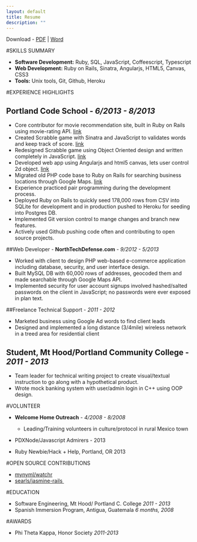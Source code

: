 ```yaml
---
layout: default
title: Resume
description: ""
---
```


Download -
[PDF](resume.pdf) |
[Word](resume.doc)

#SKILLS SUMMARY
* **Software Development:** Ruby, SQL, JavaScript, Coffeescript, Typescript
* **Web Development:** Ruby on Rails, Sinatra, Angularjs, HTML5, Canvas, CSS3
* **Tools:**  Unix tools, Git, Github, Heroku


#EXPERIENCE HIGHLIGHTS

## Portland Code School -  *6/2013 - 8/2013*
* Core contributor for movie recommendation site, built in Ruby on Rails using movie-rating API. [link](http://critic-critic.herokuapp.com)
* Created Scrabble game with Sinatra and JavaScript to validates words and keep track of score. [link](http://scrabble-game.herokuapp.com)
* Redesigned Scrabble game using Object Oriented design and written completely in JavaScript. [link](https://Github.com/zeisler/scrabble)
* Developed web app using Angularjs and html5 canvas, lets user control 2d object. [link](http://Dustinzeisler.com/canvas_project)
* Migrated old PHP code base to Ruby on Rails for searching business locations through Google Maps. [link](https://Github.com/zeisler/ffl_locator)
* Experience practiced pair programming during the development process.
* Deployed  Ruby on Rails to quickly seed 178,000 rows from CSV into SQLite for development and in production pushed to Heroku for seeding into Postgres DB.
* Implemented Git version control to mange changes and branch new features.
* Actively used Github pushing code often and contributing to open source projects.


##Web Developer - **NorthTechDefense.com** - *9/2012 - 5/2013*
* Worked with client to design PHP web-based e-commerce application including database, security, and user interface design.
* Built MySQL DB with 60,000 rows of addresses, geocoded them and made searchable through Google Maps API.
* Implemented security for user account signups involved hashed/salted passwords on the client in JavaScript; no passwords were ever exposed in plan text.


##Freelance Technical Support -  *2011 - 2012*
* Marketed business using Google Ad words to find client leads
* Designed and implemented a long distance (3/4mile) wireless network in a treed area for residential client

## Student, Mt Hood/Portland Community College -   *2011 - 2013*
* Team leader for technical writing project to create visual/textual instruction to go along with a hypothetical product.
* Wrote mock banking system with user/admin login in C++ using OOP design.

#VOLUNTEER
* **Welcome Home Outreach** - *4/2008 - 8/2008*

  * Leading/Training volunteers in culture/protocol in rural Mexico town
* PDXNode/Javascript Admirers - 2013
* Ruby Newbie/Hack + Help, Portland, OR 2013

#OPEN SOURCE CONTRIBUTIONS
* [mynyml/watchr](https://github.com/mynyml/watchr/pull/53)
* [searls/jasmine-rails ](https://github.com/searls/jasmine-rails/pull/58)

#EDUCATION
* Software Engineering, Mt Hood/ Portland C. College *2011 - 2013*
* Spanish Immersion Program, Antigua, Guatemala *6 months, 2008*

#AWARDS
* Phi Theta Kappa, Honor Society *2011-2013*







